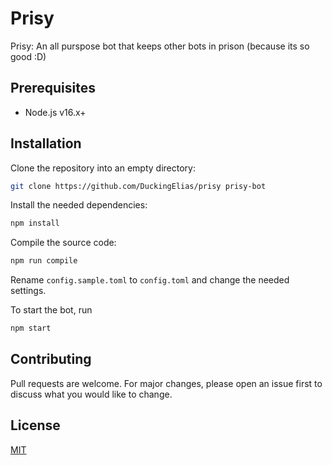 # Prisy

Prisy: An all purspose bot that keeps other bots in prison (because its so good :D)

## Prerequisites

- Node.js v16.x+

## Installation

Clone the repository into an empty directory:

```bash
git clone https://github.com/DuckingElias/prisy prisy-bot
```

Install the needed dependencies:

```bash
npm install
```

Compile the source code:

```bash
npm run compile
```

Rename `config.sample.toml` to `config.toml` and change the needed settings.

To start the bot, run

```bash
npm start
```

## Contributing

Pull requests are welcome. For major changes, please open an issue first to discuss what you would like to change.

## License

[MIT](https://choosealicense.com/licenses/mit/)
